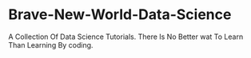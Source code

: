 # Brave-New-World-Data-Science
A Collection Of Data Science Tutorials. There Is No Better wat To Learn Than Learning By coding.

